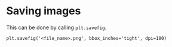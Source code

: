 # Saving images

This can be done by calling `plt.savefig`.

`plt.savefig('<file_name>.png', bbox_inches='tight', dpi=100)`

